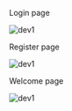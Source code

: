 Login page

![dev1](https://github.com/w-karim/Django-web-dev-projects/assets/121901070/286e1aaf-deea-4cbb-98ed-479b99c0ed89)

Register page

![dev1](https://github.com/w-karim/Django-web-dev-projects/assets/121901070/08cc8546-fd14-47b4-83d7-ab83c3f567f9)

Welcome page

![dev1](https://github.com/w-karim/Django-web-dev-projects/assets/121901070/7be205df-b0ee-4709-aca8-d2f36c7e4673)

